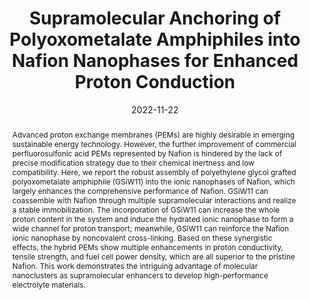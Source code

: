 ---
title: Supramolecular Anchoring of Polyoxometalate Amphiphiles into Nafion Nanophases for Enhanced Proton Conduction
authors:
- Haibo He
- Youliang Zhu
- Tingting Li
- Shihao Song
- Liang Zhai
- Xiang Li
- Lixin Wu
- Haolong Li
date: '2022-11-22'
doi: 10.1021/acsnano.2c08614
publish_types: 期刊文章
publication: ACS Nano
publication_short: ACS Nano
abstract: Advanced proton exchange membranes (PEMs) are highly desirable  in emerging sustainable energy technology. However, the further  improvement of commercial perfluorosulfonic acid PEMs represented by  Nafion is hindered by the lack of precise modification strategy due to  their chemical inertness and low compatibility. Here, we report the  robust assembly of polyethylene glycol grafted polyoxometalate  amphiphile (GSiW11) into the ionic nanophases of Nafion, which largely  enhances the comprehensive performance of Nafion. GSiW11 can coassemble  with Nafion through multiple supramolecular interactions and realize a  stable immobilization. The incorporation of GSiW11 can increase the  whole proton content in the system and induce the hydrated ionic  nanophase to form a wide channel for proton transport; meanwhile, GSiW11  can reinforce the Nafion ionic nanophase by noncovalent cross-linking.  Based on these synergistic effects, the hybrid PEMs show multiple  enhancements in proton conductivity, tensile strength, and fuel cell  power density, which are all superior to the pristine Nafion. This work  demonstrates the intriguing advantage of molecular nanoclusters as  supramolecular enhancers to develop high-performance electrolyte  materials.
url_pdf: https://doi.org/10.1021/acsnano.2c08614
---